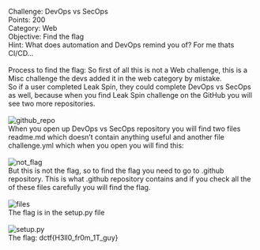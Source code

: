 Challenge: DevOps vs SecOps
<br>
Points: 200
<br>
Category: Web
<br>
Objective: Find the flag
<br>
Hint: What does automation and DevOps remind you of? For me thats CI/CD...
<br><br>
Process to find the flag: So first of all this is not a Web challenge, this is a Misc challenge the devs added it in the web category by mistake.
<br>
So if a user completed Leak Spin, they could complete DevOps vs SecOps as well, because when you find Leak Spin challenge on the GitHub you will see two more repositories.
<br><br>
![github_repo](https://github.com/thirty2/CTF-Writeups/blob/master/2021/dCTF/web/DevOps%20vs%20SecOps/github_repo.png)
<br>
When you open up DevOps vs SecOps repository you will find two files readme.md which doesn’t contain anything useful and another file challenge.yml which when you open you will find this: 
<br><br>
![not_flag](https://github.com/thirty2/CTF-Writeups/blob/master/2021/dCTF/web/DevOps%20vs%20SecOps/not_flag.png)
<br>
But this is not the flag, so to find the flag you need to go to .github repository.
This is what .github repository contains and if you check all the of these files carefully you will find the flag.
<br><br>
![files](https://github.com/thirty2/CTF-Writeups/blob/master/2021/dCTF/web/DevOps%20vs%20SecOps/files.png)
<br>
The flag is in the setup.py file
<br><br>
![setup.py](https://github.com/thirty2/CTF-Writeups/blob/master/2021/dCTF/web/DevOps%20vs%20SecOps/setup_py.png)
<br>
The flag: dctf{H3ll0_fr0m_1T_guy}
